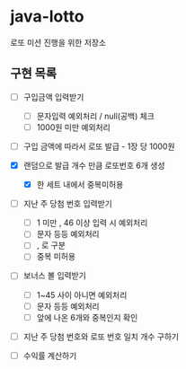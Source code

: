 # java-lotto
로또 미션 진행을 위한 저장소



## 구현 목록

 + [ ] 구입금액 입력받기
   + [ ] 문자입력 예외처리 / null(공백) 체크
   + [ ] 1000원 미만 예외처리
 + [ ] 구입 금액에 따라서 로또 발급 - 1장 당 1000원
 + [x] 랜덤으로 발급 개수 만큼  로또번호 6개  생성
   + [x] 한 세트 내에서 중복미허용
 + [ ] 지난 주 당첨 번호 입력받기
   + [ ] 1 미만 , 46 이상 입력 시 예외처리
   + [ ] 문자 등등 예외처리
   + [ ] , 로 구분 
   + [ ] 중복 미허용
 + [ ] 보너스 볼 입력받기
   + [ ] 1~45 사이 아니면 예외처리
   + [ ] 문자 등등 예외처리
   + [ ] 앞에 나온 6개와 중복인지 확인
 + [ ] 지난 주 당첨 번호와 로또 번호 일치 개수 구하기
 + [ ] 수익률 계산하기


